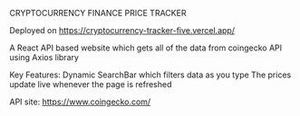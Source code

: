 CRYPTOCURRENCY FINANCE PRICE TRACKER

Deployed on https://cryptocurrency-tracker-five.vercel.app/

A React API based website which gets all of the data from coingecko API using Axios library

Key Features:
Dynamic SearchBar which filters data as you type
The prices update live whenever the page is refreshed

API site: https://www.coingecko.com/
